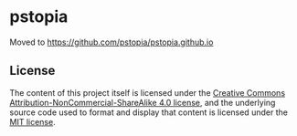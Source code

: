 # pstopia

Moved to https://github.com/pstopia/pstopia.github.io

## License

The content of this project itself is licensed under the [Creative Commons Attribution-NonCommercial-ShareAlike 4.0 license](https://creativecommons.org/licenses/by-nc-sa/4.0/), and the underlying source code used to format and display that content is licensed under the [MIT license](http://opensource.org/licenses/mit-license.php).
